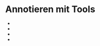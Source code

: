 # Annotieren mit Tools
- [](./Aufgabe_B.md)
- [](./Aufgabe_B_UK-1.md)
- [](./Aufgabe_B_UK-2.md)
- [](./Aufgabe_B_UK-3.md)

